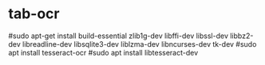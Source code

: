 # tab-ocr

#sudo apt-get install build-essential zlib1g-dev libffi-dev libssl-dev libbz2-dev libreadline-dev libsqlite3-dev liblzma-dev libncurses-dev tk-dev 
#sudo apt install tesseract-ocr
#sudo apt install libtesseract-dev
